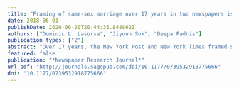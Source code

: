 ```yaml
---
title: "Framing of same-sex marriage over 17 years in two newspapers is linked to ideology especially in election years"
date: 2018-06-01
publishDate: 2020-06-20T20:44:35.848862Z
authors: ["Dominic L. Lasorsa", "Jiyoun Suk", "Deepa Fadnis"]
publication_types: ["2"]
abstract: "Over 17 years, the New York Post and New York Times framed same-sex marriage primarily in terms of equality or morality. In 19982003, morality framing was more prevalent, especially in the Post. In 2004-2009, morality framing declined in the Post and increased in the Times. In 2010-2014, equality framing increased in both papers. Morality framing increased in election years. Generally, the Post morality framed more than the Times, especially on its opinion pages, and especially during elections."
featured: false
publication: "*Newspaper Research Journal*"
url_pdf: "http://journals.sagepub.com/doi/10.1177/0739532918775666"
doi: "10.1177/0739532918775666"
---
```


